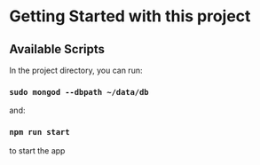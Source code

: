 # Getting Started with this project

## Available Scripts

In the project directory, you can run:

### `sudo mongod --dbpath ~/data/db`

and:

### `npm run start`

to start the app


